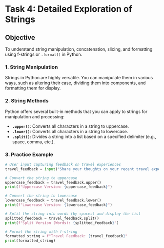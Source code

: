 # Task 4: Detailed Exploration of Strings

## Objective

To understand string manipulation, concatenation, slicing, and formatting using f-strings or `.format()` in Python.

### 1. String Manipulation

Strings in Python are highly versatile. You can manipulate them in various ways, such as altering their case, dividing them into components, and formatting them for display.

### 2. String Methods

Python offers several built-in methods that you can apply to strings for manipulation and processing:

- **`.upper()`**: Converts all characters in a string to uppercase.
- **`.lower()`**: Converts all characters in a string to lowercase.
- **`.split()`**: Divides a string into a list based on a specified delimiter (e.g., space, comma, etc.).

### 3. Practice Example

```python
# User input capturing feedback on travel experiences
travel_feedback = input("Share your thoughts on your recent travel experience: ")

# Convert the string to uppercase
uppercase_feedback = travel_feedback.upper()
print(f"Uppercase Version: {uppercase_feedback}")

# Convert the string to lowercase
lowercase_feedback = travel_feedback.lower()
print(f"Lowercase Version: {lowercase_feedback}")

# Split the string into words (by spaces) and display the list
splitted_feedback = travel_feedback.split()
print(f"Split Version (Words): {splitted_feedback}")

# Format the string with f-string
formatted_string = f"Travel Feedback: {travel_feedback}"
print(formatted_string)
```
